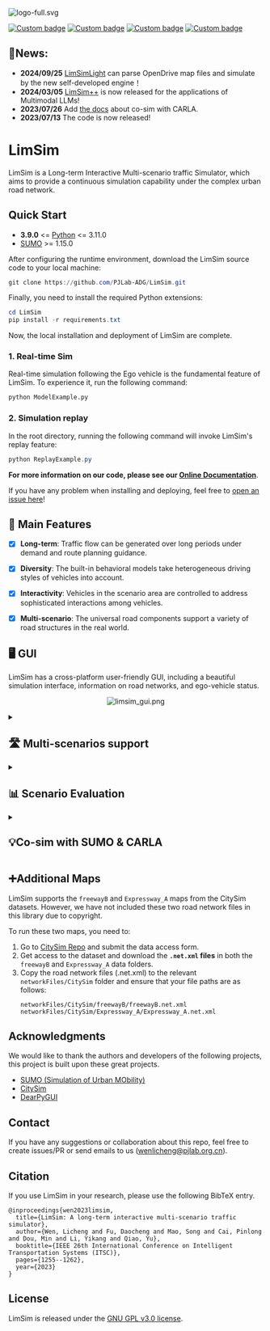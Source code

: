![logo-full.svg](assets/limsimLOGO.png)

[![Custom badge](https://img.shields.io/badge/paper-Arxiv-b31b1b?logo=arxiv&logoColor=white)](https://arxiv.org/abs/2307.06648)
[![Custom badge](https://img.shields.io/badge/Docs-page-green?logo=document)](https://pjlab-adg.github.io/LimSim)
[![Custom badge](https://img.shields.io/badge/video-Bilibili-74b9ff?logo=bilibili&logoColor=white)](https://www.bilibili.com/video/BV1rT411x7VF)
[![Custom badge](https://img.shields.io/badge/video-YouTube-FF0000?logo=youtube&logoColor=white)](https://youtu.be/YR2A25v0hj4)

## 🚀News: 
- **2024/09/25** [LimSimLight](https://github.com/PJLab-ADG/LimSim/tree/LimSimLight) can parse OpenDrive map files and simulate by the new self-developed engine！
- **2024/03/05** [LimSim++](https://github.com/PJLab-ADG/LimSim/tree/LimSim_plus) is now released for the applications of Multimodal LLMs!
- **2023/07/26** Add [the docs](https://pjlab-adg.github.io/LimSim/zh/GettingStarted/carla_cosim/) about co-sim with CARLA.
- **2023/07/13** The code is now released!
  
# LimSim

LimSim is a Long-term Interactive Multi-scenario traffic Simulator, which aims to provide a continuous simulation capability under the complex urban road network.

## Quick Start

- **3.9.0** <= [Python](https://www.python.org/) <= 3.11.0
- [SUMO](https://www.eclipse.org/sumo/) >= 1.15.0 

After configuring the runtime environment, download the LimSim source code to your local machine:

```powershell
git clone https://github.com/PJLab-ADG/LimSim.git
```

Finally, you need to install the required Python extensions:

```powershell
cd LimSim
pip install -r requirements.txt
```

Now, the local installation and deployment of LimSim are complete.

### 1. Real-time Sim
Real-time simulation following the Ego vehicle is the fundamental feature of LimSim. To experience it, run the following command:

```bash
python ModelExample.py
```

### 2. Simulation replay
In the root directory, running the following command will invoke LimSim's replay feature:

```powershell
python ReplayExample.py
```

**For more information on our code, please see our [Online Documentation](https://pjlab-adg.github.io/LimSim/)**.

If you have any problem when installing and deploying, feel free to [open an issue here](https://github.com/PJLab-ADG/LimSim/issues)!


## 🎁 Main Features

- [x] **Long-term**: Traffic flow can be generated over long periods under demand and route planning guidance.

- [x] **Diversity**: The built-in behavioral models take heterogeneous driving styles of vehicles into account.

- [x] **Interactivity**: Vehicles in the scenario area are controlled to address sophisticated interactions among vehicles.

- [x] **Multi-scenario**: The universal road components support a variety of road structures in the real world.

## 🖥️ GUI

LimSim has a cross-platform user-friendly GUI, including a beautiful simulation interface, information on road networks, and ego-vehicle status.
<p align="center">
  <img src="assets/limsim_gui.png" title="" alt="limsim_gui.png">
</p>



<details><summary><h2>🛣️ Multi-scenarios support</h2></summary>
<p>
  

LimSim supports road scenarios not limited to freeways, signalized intersections, roundabouts, and overpasses.

<p align="center">
 <img src="assets/scenarios.gif" title="" alt="scenarios.gif" data-align="center" width="700">
</p>


</p>
</details>


<details><summary><h2>📊 Scenario Evaluation</h2></summary>
<p>
  

After running a long-term simulation with all kinds of scenarios contained in it, LimSim generates a log report and extracts the key scenarios via the evaluation results.

<p align="center">
 <img src="assets/evaluation.gif" title="" alt="evaluation.gif" data-align="center" width="700">
</p>


</p>
</details>



<details><summary><h2>💡Co-sim with SUMO & CARLA</h2></summary>
<p>

LimSim supports co-simulation with CARLA and SUMO, guaranteeing that all three softwares show identical vehicle status.  Please see [the docs](https://pjlab-adg.github.io/LimSim/zh/GettingStarted/carla_cosim/) for more information.

<p align="center">
 <img src="assets/cosim.gif" title="" alt="cosim.gif" data-align="center" width="700">
</p>


</p>
</details>



## ➕Additional Maps

LimSim supports the `freewayB` and `Expressway_A` maps from the CitySim datasets. However, we have not included these two road network files in this library due to copyright.

To run these two maps, you need to:
1. Go to [CitySim Repo](https://github.com/ozheng1993/UCF-SST-CitySim-Dataset#Full%20Data%20Access) and submit the data access form.
2. Get access to the dataset and download the **`.net.xml` files** in both the `freewayB` and `Expressway_A` data folders.
3. Copy the road network files (.net.xml) to the relevant `networkFiles/CitySim` folder and ensure that your file paths are as follows:
   ```
   networkFiles/CitySim/freewayB/freewayB.net.xml
   networkFiles/CitySim/Expressway_A/Expressway_A.net.xml
   ```

## Acknowledgments

We would like to thank the authors and developers of the following projects, this project is built upon these great projects.
- [SUMO (Simulation of Urban MObility)](https://sumo.dlr.de/)
- [CitySim](https://github.com/ozheng1993/UCF-SST-CitySim-Dataset)
- [DearPyGUI](https://dearpygui.readthedocs.io/en/latest/?badge=latest)


## Contact

If you have any suggestions or collaboration about this repo, feel free to create issues/PR or send emails to us (<a href="mailto:wenlicheng@pjlab.org.cn">wenlicheng@pjlab.org.cn</a>).


## Citation
If you use LimSim in your research, please use the following BibTeX entry.
```
@inproceedings{wen2023limsim,
  title={LimSim: A long-term interactive multi-scenario traffic simulator},
  author={Wen, Licheng and Fu, Daocheng and Mao, Song and Cai, Pinlong and Dou, Min and Li, Yikang and Qiao, Yu},
  booktitle={IEEE 26th International Conference on Intelligent Transportation Systems (ITSC)},
  pages={1255--1262},
  year={2023}
}
```

## License

LimSim is released under the [GNU GPL v3.0 license](https://github.com/PJLab-ADG/limsim/blob/master/LICENSE).
